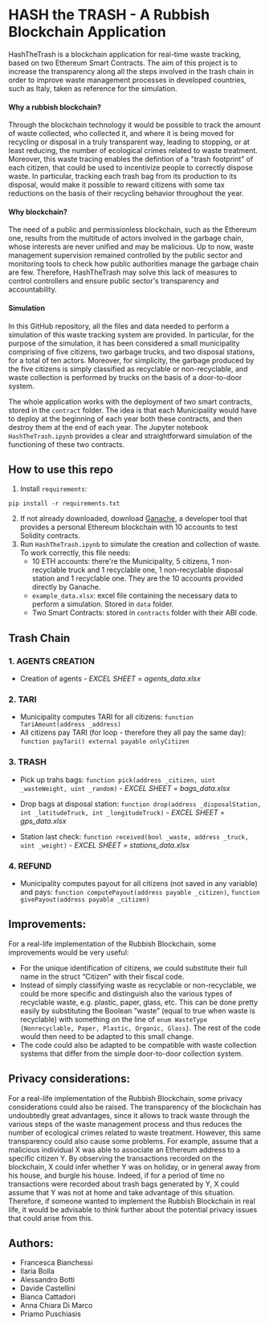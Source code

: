 # HASH the TRASH - A Rubbish Blockchain Application
HashTheTrash is a blockchain application for real-time waste tracking, based on two Ethereum Smart Contracts. The aim of this project is to increase the transparency along all the steps involved in the trash chain in order to improve waste management processes in developed countries, such as Italy, taken as reference for the simulation. 

#### Why a rubbish blockchain?
Through the blockchain technology it would be possible to track the amount of waste collected, who collected it, and where it is being moved for recycling or disposal in a truly transparent way, leading to stopping, or at least reducing, the number of ecological crimes related to waste treatment. Moreover, this waste tracing enables the defintion of a "trash footprint" of each citizen, that could be used to incentivize people to correctly dispose waste. In particular, tracking each trash bag from its production to its disposal, would make it possible to reward citizens with some tax reductions on the basis of their recycling behavior throughout the year. 

#### Why blockchain? 
The need of a public and permissionless blockchain, such as the Ethereum one, results from the multitude of actors involved in the garbage chain, whose interests are never unified and may be malicious. Up to now, waste management supervision remained controlled by the public sector and monitoring tools to check how public authorities manage the garbage chain are few. Therefore, HashTheTrash may solve this lack of measures to control controllers and ensure public sector's transparency and accountability. 

#### Simulation 
In this GitHub repository, all the files and data needed to perform a simulation of this waste tracking system are provided. In particular, for the purpose of the simulation, it has been considered a small municipality comprising of five citizens, two garbage trucks, and two disposal stations, for a total of ten actors. Moreover, for simplicity, the garbage produced by the five citizens is simply classified as recyclable or non-recyclable, and waste collection is performed by trucks on the basis of a door-to-door system.

The whole application works with the deployment of two smart contracts, stored in the `contract` folder. The idea is that each Municipality would have to deploy at the beginning of each year both these contracts, and then destroy them at the end of each year. The Jupyter notebook `HashTheTrash.ipynb` provides a clear and straightforward simulation of the functioning of these two contracts.
 
## How to use this repo 
1. Install `requirements`:
```shell script
pip install -r requirements.txt
```
2. If not already downloaded, download [Ganache](https://www.trufflesuite.com/ganache), a developer tool that provides a personal Ethereum blockchain with 10 accounts to test Solidity contracts. 
3. Run `HashTheTrash.ipynb` to simulate the creation and collection of waste. To work correctly, this file needs:
   * 10 ETH accounts: there're the Municipality, 5 citizens, 1 non-recyclable truck and 1 recyclable one, 1 non-recyclable disposal station and 1 recyclable one. They are the 10 accounts provided directly by Ganache.
   * `example_data.xlsx`: excel file containing the necessary data to perform a simulation. Stored in `data` folder. 
   * Two Smart Contracts: stored in `contracts` folder with their ABI code.    


## Trash Chain 
### 1. AGENTS CREATION 
  - Creation of agents - *EXCEL SHEET = agents_data.xlsx* 

### 2. TARI 
  - Municipality computes TARI for all citizens: `function TariAmount(address _address)`
  - All citizens pay TARI (for loop - therefore they all pay the same day): `function payTari() external payable onlyCitizen`

### 3. TRASH 
  - Pick up trahs bags: `function pick(address _citizen, uint _wasteWeight, uint _random)` - *EXCEL SHEET = bags_data.xlsx*   

  - Drop bags at disposal station: `function drop(address _disposalStation, int _latitudeTruck, int _longitudeTruck)` - *EXCEL SHEET = gps_data.xlsx*  

  - Station last check: `function received(bool _waste, address _truck, uint _weight)` - *EXCEL SHEET = stations_data.xlsx*

### 4. REFUND
  - Municipality computes payout for all citizens (not saved in any variable) and pays: `function computePayout(address payable _citizen)`, `function givePayout(address payable _citizen)`


## Improvements: 
For a real-life implementation of the Rubbish Blockchain, some improvements would be very useful:
-	For the unique identification of citizens, we could substitute their full name in the struct “Citizen” with their fiscal code.
-	Instead of simply classifying waste as recyclable or non-recyclable, we could be more specific and distinguish also the various types of recyclable waste, e.g. plastic, paper, glass, etc. This can be done pretty easily by substituting the Boolean “waste” (equal to true when waste is recyclable) with something on the line of `enum WasteType {Nonrecyclable, Paper, Plastic, Organic, Glass}`. The rest of the code would then need to be adapted to this small change.
-	The code could also be adapted to be compatible with waste collection systems that differ from the simple door-to-door collection system.


## Privacy considerations:
For a real-life implementation of the Rubbish Blockchain, some privacy considerations could also be raised. The transparency of the blockchain has undoubtedly great advantages, since it allows to track waste through the various steps of the waste management process and thus reduces the number of ecological crimes related to waste treatment. However, this same transparency could also cause some problems. For example, assume that a malicious individual X was able to associate an Ethereum address to a specific citizen Y. By observing the transactions recorded on the blockchain, X could infer whether Y was on holiday, or in general away from his house, and burgle his house. Indeed, if for a period of time no transactions were recorded about trash bags generated by Y, X could assume that Y was not at home and take advantage of this situation. Therefore, if someone wanted to implement the Rubbish Blockchain in real life, it would be advisable to think further about the potential privacy issues that could arise from this. 


## Authors: 
 - Francesca Bianchessi 
 - Ilaria Bolla
 - Alessandro Botti
 - Davide Castellini
 - Bianca Cattadori
 - Anna Chiara Di Marco 
 - Priamo Puschiasis 
